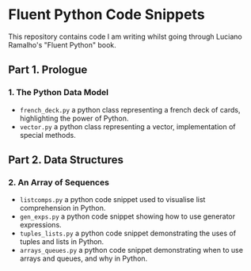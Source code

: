 # Fluent Python Code Snippets

This repository contains code I am writing whilst going through Luciano Ramalho's "Fluent Python" book.

## Part 1. Prologue

### 1. The Python Data Model

- `french_deck.py` a python class representing a french deck of cards, highlighting the power of Python.
- `vector.py` a python class representing a vector, implementation of special methods.

## Part 2. Data Structures

### 2. An Array of Sequences

- `listcomps.py` a python code snippet used to visualise list comprehension in Python.
- `gen_exps.py` a python code snippet showing how to use generator expressions.
- `tuples_lists.py` a python code snippet demonstrating the uses of tuples and lists in Python.
- `arrays_queues.py` a python code snippet demonstrating when to use arrays and queues, and why in Python.
